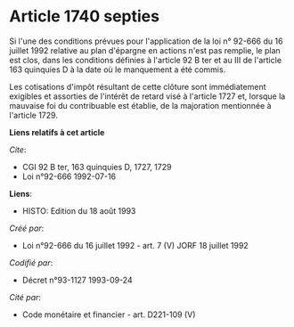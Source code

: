# Article 1740 septies

Si l'une des conditions prévues pour l'application de la loi n° 92-666 du 16 juillet 1992 relative au plan d'épargne en
actions n'est pas remplie, le plan est clos, dans les conditions définies à l'article 92 B ter et au III de l'article 163
quinquies D à la date où le manquement a été commis.

Les cotisations d'impôt résultant de cette clôture sont immédiatement exigibles et assorties de l'intérêt de retard visé à
l'article 1727 et, lorsque la mauvaise foi du contribuable est établie, de la majoration mentionnée à l'article 1729.

**Liens relatifs à cet article**

_Cite_:

  - CGI 92 B ter, 163 quinquies D, 1727, 1729
  - Loi n°92-666 1992-07-16

**Liens**:

  - HISTO: Edition du 18 août 1993

_Créé par_:

  - Loi n°92-666 du 16 juillet 1992 - art. 7 (V) JORF 18 juillet 1992

_Codifié par_:

  - Décret n°93-1127 1993-09-24

_Cité par_:

  - Code monétaire et financier - art. D221-109 (V)
